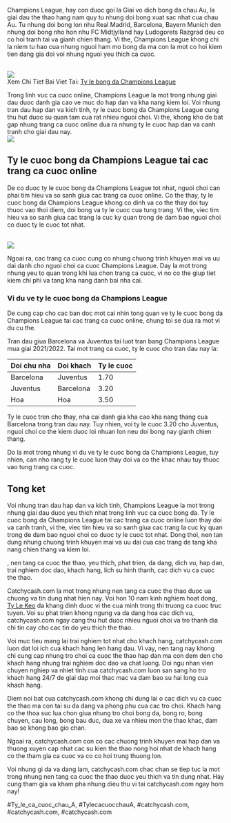 <p>Champions League, hay con duoc goi la Giai vo dich bong da chau Au, la giai dau the thao hang nam quy tu nhung doi bong xuat sac nhat cua chau Au. Tu nhung doi bong lon nhu Real Madrid, Barcelona, Bayern Munich den nhung doi bong nho hon nhu FC Midtjylland hay Ludogorets Razgrad deu co co hoi tranh tai va gianh chien thang. Vi the, Champions League khong chi la niem tu hao cua nhung nguoi ham mo bong da ma con la mot co hoi kiem tien dang gia doi voi nhung nguoi yeu thich ca cuoc.</p><br><img src="https://catchycash.com/wp-content/uploads/2025/02/ty-le-bong-da-champions-league-1.jpg"></br>
Xem Chi Tiet Bai Viet Tai: <a href="https://catchycash.com/ty-le-bong-da-champions-league/">Ty le bong da Champions League</a><p>Trong linh vuc ca cuoc online, Champions League la mot trong nhung giai dau duoc danh gia cao ve muc do hap dan va kha nang kiem loi. Voi nhung tran dau hap dan va kich tinh, ty le cuoc bong da Champions League cung thu hut duoc su quan tam cua rat nhieu nguoi choi. Vi the, khong kho de bat gap nhung trang ca cuoc online dua ra nhung ty le cuoc hap dan va canh tranh cho giai dau nay.<br><img src="https://catchycash.com/wp-content/uploads/2025/02/ty-le-bong-da-champions-league-2.jpg"></br><h2>Ty le cuoc bong da Champions League tai cac trang ca cuoc online</h2><p>De co duoc ty le cuoc bong da Champions League tot nhat, nguoi choi can phai tim hieu va so sanh giua cac trang ca cuoc online. Co the thay, ty le cuoc bong da Champions League khong co dinh va co the thay doi tuy thuoc vao thoi diem, doi bong va ty le cuoc cua tung trang. Vi the, viec tim hieu va so sanh giua cac trang la cuc ky quan trong de dam bao nguoi choi co duoc ty le cuoc tot nhat.</p><br><img src="https://catchycash.com/wp-content/uploads/2025/02/doi-hinh-thi-dau-1.jpg"></br><p>Ngoai ra, cac trang ca cuoc cung co nhung chuong trinh khuyen mai va uu dai danh cho nguoi choi ca cuoc Champions League. Day la mot trong nhung yeu to quan trong khi lua chon trang ca cuoc, vi no co the giup tiet kiem chi phi va tang kha nang danh bai nha cai.<h3>Vi du ve ty le cuoc bong da Champions League</h3><p>De cung cap cho cac ban doc mot cai nhin tong quan ve ty le cuoc bong da Champions League tai cac trang ca cuoc online, chung toi se dua ra mot vi du cu the.</p><p>Tran dau giua Barcelona va Juventus tai luot tran bang Champions League mua giai 2021/2022. Tai mot trang ca cuoc, ty le cuoc cho tran dau nay la:<table>
<thead>
<tr>
<th>Doi chu nha</th>
<th>Doi khach</th>
<th>Ty le cuoc</th>
</tr>
</thead>
<tbody>
<tr>
<td>Barcelona</td>
<td>Juventus</td>
<td>1.70</td>
</tr>
<tr>
<td>Juventus</td>
<td>Barcelona</td>
<td>3.20</td>
</tr>
<tr>
<td>Hoa</td>
<td>Hoa</td>
<td>3.50</td>
</tr>
</tbody>
</table><p>Ty le cuoc tren cho thay, nha cai danh gia kha cao kha nang thang cua Barcelona trong tran dau nay. Tuy nhien, voi ty le cuoc 3.20 cho Juventus, nguoi choi co the kiem duoc loi nhuan lon neu doi bong nay gianh chien thang.</p><p>Do la mot trong nhung vi du ve ty le cuoc bong da Champions League, tuy nhien, can nho rang ty le cuoc luon thay doi va co the khac nhau tuy thuoc vao tung trang ca cuoc.</p><h2>Tong ket</h2><p>Voi nhung tran dau hap dan va kich tinh, Champions League la mot trong nhung giai dau duoc yeu thich nhat trong linh vuc ca cuoc bong da. Ty le cuoc bong da Champions League tai cac trang ca cuoc online luon thay doi va canh tranh, vi the, viec tim hieu va so sanh giua cac trang la cuc ky quan trong de dam bao nguoi choi co duoc ty le cuoc tot nhat. Dong thoi, nen tan dung nhung chuong trinh khuyen mai va uu dai cua cac trang de tang kha nang chien thang va kiem loi.</p><p>, nen tang ca cuoc the thao, yeu thich, phat trien, da dang, dich vu, hap dan, trai nghiem doc dao, khach hang, lich su hinh thanh, cac dich vu ca cuoc the thao. 

Catchycash.com la mot trong nhung nen tang ca cuoc the thao duoc ua chuong va tin dung nhat hien nay. Voi hon 10 nam kinh nghiem hoat dong, <a href="https://catchycash.com/">Ty Le Keo</a> da khang dinh duoc vi the cua minh trong thi truong ca cuoc truc tuyen. Voi su phat trien khong ngung va da dang hoa cac dich vu, catchycash.com ngay cang thu hut duoc nhieu nguoi choi va tro thanh dia chi tin cay cho cac tin do yeu thich the thao.

Voi muc tieu mang lai trai nghiem tot nhat cho khach hang, catchycash.com luon dat loi ich cua khach hang len hang dau. Vi vay, nen tang nay khong chi cung cap nhung tro choi ca cuoc the thao hap dan ma con dem den cho khach hang nhung trai nghiem doc dao va chat luong. Doi ngu nhan vien chuyen nghiep va nhiet tinh cua catchycash.com luon san sang ho tro khach hang 24/7 de giai dap moi thac mac va dam bao su hai long cua khach hang.

Diem noi bat cua catchycash.com khong chi dung lai o cac dich vu ca cuoc the thao ma con tai su da dang va phong phu cua cac tro choi. Khach hang co the thoa suc lua chon giua nhung tro choi bong da, bong ro, bong chuyen, cau long, bong bau duc, dua xe va nhieu mon the thao khac, dam bao se khong bao gio chan.

Ngoai ra, catchycash.com con co cac chuong trinh khuyen mai hap dan va thuong xuyen cap nhat cac su kien the thao nong hoi nhat de khach hang co the tham gia ca cuoc va co co hoi trung thuong lon.

Voi nhung gi da va dang lam, catchycash.com chac chan se tiep tuc la mot trong nhung nen tang ca cuoc the thao duoc yeu thich va tin dung nhat. Hay cung tham gia va kham pha nhung dieu thu vi tai catchycash.com ngay hom nay!</p>
#Ty_le_ca_cuoc_chau_A, #TylecacuocchauA, #catchycash.com, #catchycash.com, #catchycash.com
